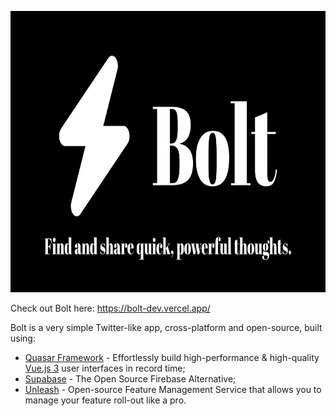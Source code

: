 <p align="center">
  <a href="https://bolt-dev.vercel.app"><img src="https://github.com/nunogois/bolt/blob/main/public/images/thumbnail.png?raw=true" height="450" /></a>
<p>

Check out Bolt here: https://bolt-dev.vercel.app/

Bolt is a very simple Twitter-like app, cross-platform and open-source, built using:

- [Quasar Framework](https://quasar.dev/) - Effortlessly build high-performance & high-quality [Vue.js 3](https://vuejs.org/) user interfaces in record time;
- [Supabase](https://supabase.com/) - The Open Source
  Firebase Alternative;
- [Unleash](https://www.getunleash.io/) - Open-source Feature Management Service that allows you to manage your feature roll-out like a pro.
